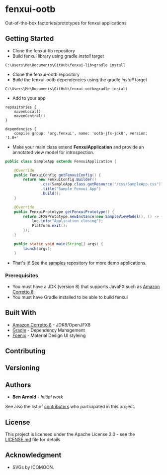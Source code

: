 # fenxui-ootb
Out-of-the-box factories/prototypes for fenxui applications
## Getting Started
* Clone the fenxui-lib repository
* Build fenxui library using gradle <i>install</i> target
```
C:\Users\Me\Documents\GitHub\fenxui-lib>gradle install
```
* Clone the fenxui-ootb repository
* Build the fenxui-ootb dependencies using the gradle <i>install</i> target
```
C:\Users\Me\Documents\GitHub\fenxui-ootb>gradle install
```
* Add to your app
```
repositories {
    mavenLocal()
    mavenCentral()
}

dependencies {
    compile group: 'org.fenxui', name: 'ootb-jfx-jdk8', version: '1.0+'
```

* Make your main class extend <b>FenxuiApplication</b> and provide an annotated view model for introspection.
```java
public class SampleApp extends FenxuiApplication {

	@Override
	public FenxuiConfig getFenxuiConfig() {
		return new FenxuiConfig.Builder()
				.css(SampleApp.class.getResource("/css/SampleApp.css"))
				.title("Sample Fenxui App")
				.build();
	}

	@Override
	public FenxuiPrototype getFenxuiPrototype() {
		return JFX8Prototype.newInstance(new SampleViewModel(), () -> {
			log.info("Application closing");
			Platform.exit();
		});
	}

	public static void main(String[] args) {
		launch(args);
	}
```
* That's it!  See the [samples](https://github.com/fenxui/samples) repository for more demo applications.
### Prerequisites
* You must have a JDK (version 8) that supports JavaFX such as [Amazon Corretto 8](https://docs.aws.amazon.com/corretto/latest/corretto-8-ug/downloads-list.html/).
* You must have Gradle installed to be able to build fenxui
## Built With
* [Amazon Corretto 8](https://docs.aws.amazon.com/corretto/latest/corretto-8-ug/downloads-list.html/) - JDK8/OpenJFX8
* [Gradle](https://gradle.org/) - Dependency Management
* [Foenix](https://github.com/jfoenixadmin/JFoenix) - Material Design UI styleing
## Contributing

## Versioning

## Authors

* **Ben Arnold** - *Initial work*

See also the list of [contributors](https://github.com/benfarnold/fenxui/contributors) who participated in this project.

## License

This project is licensed under the Apache License 2.0 - see the [LICENSE.md](LICENSE.md) file for details

## Acknowledgment
* SVGs by ICOMOON.
